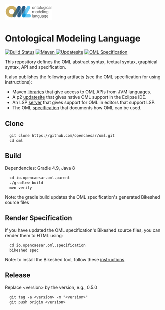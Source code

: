<img src="io.opencaesar.oml.parent/io.opencaesar.oml.specification/src/images/oml.svg" alt="OML" width="30%" height="30%"/>

# Ontological Modeling Language

[![Build Status](https://travis-ci.org/opencaesar/oml.svg?branch=master)](https://travis-ci.org/opencaesar/oml)
[![Maven](https://api.bintray.com/packages/opencaesar/oml/io.opencaesar.oml/images/download.svg) ](https://bintray.com/opencaesar/oml/io.opencaesar.oml/_latestVersion)
[![Updatesite](https://img.shields.io/badge/p2-updatesite-yellow.svg?longCache=true)](https://bintray.com/opencaesar/p2/oml/_latestVersion)
[![OML Specification](https://img.shields.io/badge/OML-specification-purple.svg?longCache=true)](https://opencaesar.github.io/oml/)


This repository defines the OML abstract syntax, textual syntax, graphical syntax, API and specification.

It also publishes the following artifacts (see the OML specification for using instructions):

  - Maven [libraries](https://bintray.com/opencaesar/oml) that give access to OML APIs from JVM languages.
  - A p2 [updatesite](https://bintray.com/opencaesar/p2/oml) that gives native OML support in the Eclipse IDE.
  - An LSP [server](https://github.com/opencaesar/oml/releases) that gives support for OML in editors that support LSP.
  - The OML [specification](https://opencaesar.github.io/oml/) that documents how OML can be used.

## Clone
```
  git clone https://github.com/opencaesar/oml.git
  cd oml
```

## Build

Dependencies: Gradle 4.9, Java 8
```
  cd io.opencaesar.oml.parent
  ./gradlew build
  mvn verify
```
Note: the gradle build updates the OML specification's generated Bikeshed source files


## Render Specification

If you have updated the OML specification's Bikeshed source files, you can render them to HTML using:
```
  cd io.opencaesar.oml.specification
  bikeshed spec
```
Note: to install the Bikeshed tool, follow these [instructions](https://tabatkins.github.io/bikeshed/#installing).

## Release

Replace \<version\> by the version, e.g., 0.5.0
```
  git tag -a <version> -m "<version>"
  git push origin <version>
```
